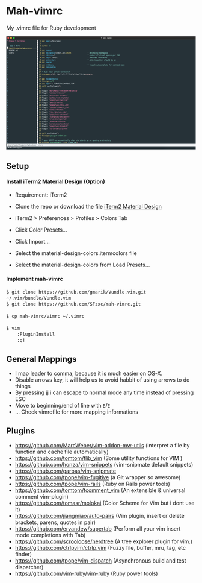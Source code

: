 # Mah-vimrc

My .vimrc file for Ruby development

![Screenshot](https://github.com/SFzxc/mah-vimrc/blob/master/screenshot.png)

## Setup

#### Install iTerm2 Material Design (Option)

- Requirement: iTerm2

- Clone the repo or download the file [iTerm2 Material Design](https://github.com/MartinSeeler/iterm2-material-design)
- iTerm2 > Preferences > Profiles > Colors Tab
- Click Color Presets...
- Click Import...
- Select the material-design-colors.itermcolors file
- Select the material-design-colors from Load Presets...

#### Implement mah-vimrc

```
$ git clone https://github.com/gmarik/Vundle.vim.git ~/.vim/bundle/Vundle.vim
$ git clone https://github.com/SFzxc/mah-vimrc.git

$ cp mah-vimrc/vimrc ~/.vimrc

$ vim
    :PluginInstall
    :q!
```

## General Mappings

- I map leader to comma, because it is much easier on OS-X.
- Disable arrows key, it will help us to avoid habbit of using arrows to do things
- By pressing jj i can escape to normal mode any time instead of pressing ESC
- Move to beginning/end of line with `B`/`E`
- ... Check vimrcfile for more mapping informations

## Plugins

- https://github.com/MarcWeber/vim-addon-mw-utils (interpret a file by function and cache file automatically)
- https://github.com/tomtom/tlib_vim (Some utility functions for VIM )
- https://github.com/honza/vim-snippets (vim-snipmate default snippets)
- https://github.com/garbas/vim-snipmate
- https://github.com/tpope/vim-fugitive (a Git wrapper so awesome)
- https://github.com/tpope/vim-rails (Ruby on Rails power tools)
- https://github.com/tomtom/tcomment_vim (An extensible & universal comment vim-plugin)
- https://github.com/tomasr/molokai (Color Scheme for Vim but i dont use it)
- https://github.com/jiangmiao/auto-pairs (Vim plugin, insert or delete brackets, parens, quotes in pair)
- https://github.com/ervandew/supertab (Perform all your vim insert mode completions with Tab)
- https://github.com/scrooloose/nerdtree (A tree explorer plugin for vim.)
- https://github.com/ctrlpvim/ctrlp.vim (Fuzzy file, buffer, mru, tag, etc finder)
- https://github.com/tpope/vim-dispatch (Asynchronous build and test dispatcher)
- https://github.com/vim-ruby/vim-ruby (Ruby power tools)


